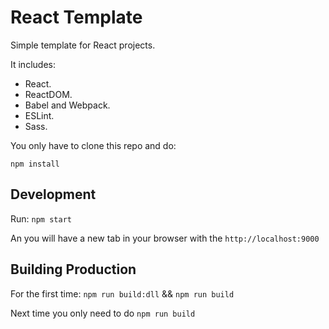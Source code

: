 # React Template

Simple template for React projects.

It includes:

- React.
- ReactDOM.
- Babel and Webpack.
- ESLint.
- Sass.

You only have to clone this repo and do:

```
npm install
```

## Development

Run: `npm start`

An you will have a new tab in your browser with the `http://localhost:9000`

## Building Production

For the first time:
`npm run build:dll` && `npm run build`

Next time you only need to do `npm run build`
